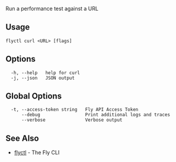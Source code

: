 Run a performance test against a URL


## Usage
~~~
flyctl curl <URL> [flags]
~~~

## Options

~~~
  -h, --help   help for curl
  -j, --json   JSON output
~~~

## Global Options

~~~
  -t, --access-token string   Fly API Access Token
      --debug                 Print additional logs and traces
      --verbose               Verbose output
~~~

## See Also

* [flyctl](/docs/flyctl/help/)	 - The Fly CLI

